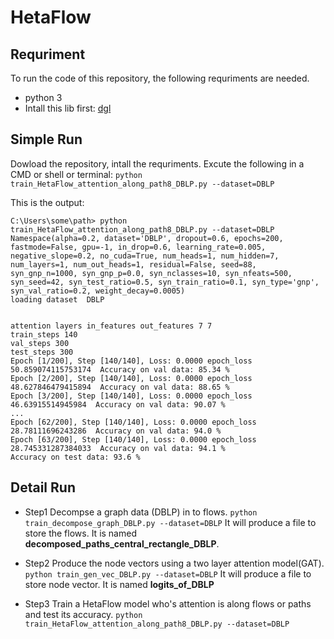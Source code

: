 # HetaFlow



## Requriment
To run the code of this repository, the following requriments are needed.
- python 3
-  Intall this lib first: [dgl](https://github.com/dmlc/dgl)

## Simple Run
Dowload the repository, intall the requriments. Excute the following in a CMD or shell or terminal:
`python train_HetaFlow_attention_along_path8_DBLP.py --dataset=DBLP`

This is the output:
```
C:\Users\some\path> python train_HetaFlow_attention_along_path8_DBLP.py --dataset=DBLP
Namespace(alpha=0.2, dataset='DBLP', dropout=0.6, epochs=200, fastmode=False, gpu=-1, in_drop=0.6, learning_rate=0.005, negative_slope=0.2, no_cuda=True, num_heads=1, num_hidden=7, num_layers=1, num_out_heads=1, residual=False, seed=88, syn_gnp_n=1000, syn_gnp_p=0.0, syn_nclasses=10, syn_nfeats=500, syn_seed=42, syn_test_ratio=0.5, syn_train_ratio=0.1, syn_type='gnp', syn_val_ratio=0.2, weight_decay=0.0005)
loading dataset  DBLP


attention layers in_features out_features 7 7
train_steps 140
val_steps 300
test_steps 300
Epoch [1/200], Step [140/140], Loss: 0.0000 epoch_loss 50.859074115753174  Accuracy on val data: 85.34 %
Epoch [2/200], Step [140/140], Loss: 0.0000 epoch_loss 48.627846479415894  Accuracy on val data: 88.65 %
Epoch [3/200], Step [140/140], Loss: 0.0000 epoch_loss 46.63915514945984  Accuracy on val data: 90.07 %
...
Epoch [62/200], Step [140/140], Loss: 0.0000 epoch_loss 28.78111696243286  Accuracy on val data: 94.0 %
Epoch [63/200], Step [140/140], Loss: 0.0000 epoch_loss 28.745331287384033  Accuracy on val data: 94.1 %
Accuracy on test data: 93.6 %
```

## Detail Run
- Step1
Decompse a graph data (DBLP) in to flows.
`python train_decompose_graph_DBLP.py --dataset=DBLP`
It will produce a file to store the flows. It is named **decomposed_paths_central_rectangle_DBLP**.

- Step2
Produce the node vectors using a two layer attention model(GAT).
`python train_gen_vec_DBLP.py --dataset=DBLP`
It will produce a file to store node vector. It is named **logits_of_DBLP**

- Step3
Train a HetaFlow model who's attention is along flows or paths and test its accuracy.
`python train_HetaFlow_attention_along_path8_DBLP.py --dataset=DBLP`

